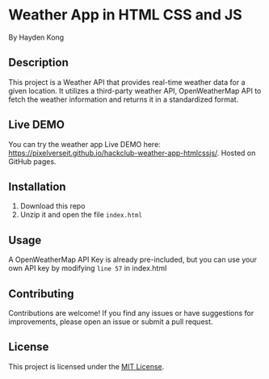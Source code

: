 # Weather App in HTML CSS and JS
By Hayden Kong

## Description

This project is a Weather API that provides real-time weather data for a given location. It utilizes a third-party weather API, OpenWeatherMap API to fetch the weather information and returns it in a standardized format.

## Live DEMO

You can try the weather app Live DEMO here: https://pixelverseit.github.io/hackclub-weather-app-htmlcssjs/. Hosted on GitHub pages.

## Installation

1. Download this repo
2. Unzip it and open the file `index.html`

## Usage

A OpenWeatherMap API Key is already pre-included, but you can use your own API key by modifying `line 57` in index.html

## Contributing

Contributions are welcome! If you find any issues or have suggestions for improvements, please open an issue or submit a pull request.

## License

This project is licensed under the [MIT License](LICENSE).
